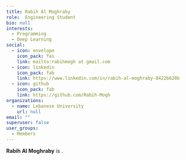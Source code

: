 ```yaml
---
title: Rabih Al Moghraby
role:  Engineering Student
bio: null
interests:
  - Programming
  - Deep Learning
social:
  - icon: envelope
    icon_pack: fas
    link: mailto:rabihmogh at gmail.com
  - icon: linkedin
    icon_pack: fab
    link: https://www.linkedin.com/in/rabih-al-moghraby-8422b620b
  - icon: github
    icon_pack: fab
    link: https://github.com/Rabih-Mogh
organizations:
  - name: Lebanese University
    url: null
email: ""
superuser: false
user_groups:
  - Members
---
```

**Rabih Al Moghraby** is .